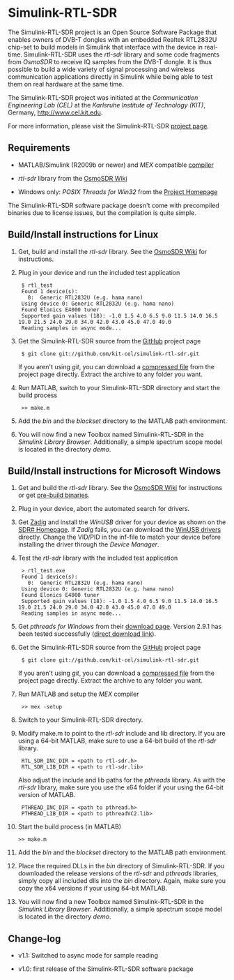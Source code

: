 Simulink-RTL-SDR
================

The Simulink-RTL-SDR project is an Open Source Software Package that enables owners of DVB-T dongles with an embedded Realtek RTL2832U chip-set to build models in Simulink that interface with the device in real-time. Simulink-RTL-SDR uses the *rtl-sdr* library and some code fragments from *OsmoSDR* to receive IQ samples from the DVB-T dongle. It is thus possible to build a wide variety of signal processing and wireless communication applications directly in Simulink while being able to test them on real hardware at the same time.

The Simulink-RTL-SDR project was initiated at the *Communication Engineering Lab (CEL)* at the *Karlsruhe Institute of Technology (KIT)*, Germany, <http://www.cel.kit.edu>.

For more information, please visit the Simulink-RTL-SDR [project page](http://www.cel.kit.edu/simulink_rtl_sdr.php).

Requirements
------------

- MATLAB/Simulink (R2009b or newer) and *MEX* compatible [compiler](http://www.mathworks.de/support/compilers)

- *rtl-sdr* library from the [OsmoSDR Wiki](http://sdr.osmocom.org/trac/wiki/rtl-sdr "rtl-sdr project page")

- Windows only: *POSIX Threads for Win32* from the [Project Homepage](http://sourceware.org/pthreads-win32/)

The Simulink-RTL-SDR software package doesn't come with precompiled binaries due to license issues, but the compilation is quite simple. 

Build/Install instructions for Linux
------------------------------------

1. Get, build and install the *rtl-sdr* library. See the [OsmoSDR Wiki](http://sdr.osmocom.org/trac/wiki/rtl-sdr) for instructions.

2. Plug in your device and run the included test application

		$ rtl_test
		Found 1 device(s):
          0:  Generic RTL2832U (e.g. hama nano)
        Using device 0: Generic RTL2832U (e.g. hama nano)
        Found Elonics E4000 tuner
        Supported gain values (18): -1.0 1.5 4.0 6.5 9.0 11.5 14.0 16.5 19.0 21.5 24.0 29.0 34.0 42.0 43.0 45.0 47.0 49.0 
        Reading samples in async mode...

3. Get the Simulink-RTL-SDR source from the [GitHub](https://github.com/kit-cel/simulink-rtl-sdr) project page

		$ git clone git://github.com/kit-cel/simulink-rtl-sdr.git
        
	If you aren't using *git*, you can download a [compressed file](https://github.com/kit-cel/simulink-rtl-sdr) from the project page directly. Extract the archive to any folder you want.
		
4. Run MATLAB, switch to your Simulink-RTL-SDR directory and start the build process

		>> make.m

5. Add the *bin* and the *blockset* directory to the MATLAB path environment.

6. You will now find a new Toolbox named Simulink-RTL-SDR in the *Simulink Library Browser*. Additionally, a simple spectrum scope model is located in the directory *demo*.


Build/Install instructions for Microsoft Windows
------------------------------------------------

1. Get and build the *rtl-sdr* library. See the [OsmoSDR Wiki](http://sdr.osmocom.org/trac/wiki/rtl-sdr) for instructions or get [pre-build binaries](http://sdr.osmocom.org/trac/raw-attachment/wiki/rtl-sdr/RelWithDebInfo.zip). 

2. Plug in your device, abort the automated search for drivers.

3. Get [Zadig](http://sourceforge.net/projects/libwdi/files/zadig/) and install the *WinUSB* driver for your device as shown on the [SDR# Homepage](http://rtlsdr.org/softwarewindows). If *Zadig* fails, you can download the [WinUSB drivers](http://libusb-winusb-wip.googlecode.com/files/winusb%20driver.zip) directly. Change the VID/PID in the inf-file to match your device before installing the driver through the *Device Manager*.

4. Test the *rtl-sdr* library with the included test application

		> rtl_test.exe
		Found 1 device(s):
          0:  Generic RTL2832U (e.g. hama nano)
        Using device 0: Generic RTL2832U (e.g. hama nano)
        Found Elonics E4000 tuner
        Supported gain values (18): -1.0 1.5 4.0 6.5 9.0 11.5 14.0 16.5 19.0 21.5 24.0 29.0 34.0 42.0 43.0 45.0 47.0 49.0 
        Reading samples in async mode...

5. Get *pthreads for Windows* from their [download page](ftp://sourceware.org/pub/pthreads-win32/). Version 2.9.1 has been tested successfully ([direct download link](ftp://sourceware.org/pub/pthreads-win32/pthreads-w32-2-9-1-release.zip)).

6. Get the Simulink-RTL-SDR source from the [GitHub](https://github.com/kit-cel/simulink-rtl-sdr) project page

		$ git clone git://github.com/kit-cel/simulink-rtl-sdr.git

	If you aren't using *git*, you can download a [compressed file](https://github.com/kit-cel/simulink-rtl-sdr) from the project page directly. Extract the archive to any folder you want.

7. Run MATLAB and setup the *MEX* compiler
	
		>> mex -setup

8. Switch to your Simulink-RTL-SDR directory.

9. Modify make.m to point to the *rtl-sdr* include and lib directory. If you are using a 64-bit MATLAB, make sure to use a 64-bit build of the *rtl-sdr* library.

		RTL_SDR_INC_DIR = <path to rtl-sdr.h>
		RTL_SDR_LIB_DIR = <path to rtl-sdr.lib>

	Also adjust the include and lib paths for the *pthreads* library. As with the *rtl-sdr* library, make sure you use the x64 folder if your using the 64-bit version of MATLAB.

		PTHREAD_INC_DIR = <path to pthread.h>
		PTHREAD_LIB_DIR = <path to pthreadVC2.lib>

10. Start the build process (in MATLAB)

		>> make.m

11. Add the *bin* and the *blockset* directory to the MATLAB path environment.

12. Place the required DLLs in the *bin* directory of Simulink-RTL-SDR. If you downloaded the release versions of the *rtl-sdr* and *pthreads* libraries, simply copy all included dlls into the *bin* directory. Again, make sure you copy the x64 versions if your using 64-bit MATLAB.

13. You will now find a new Toolbox named Simulink-RTL-SDR in the *Simulink Library Browser*. Additionally, a simple spectrum scope model is located in the directory *demo*.

Change-log
---------

- v1.1: Switched to async mode for sample reading

- v1.0: first release of the Simulink-RTL-SDR software package